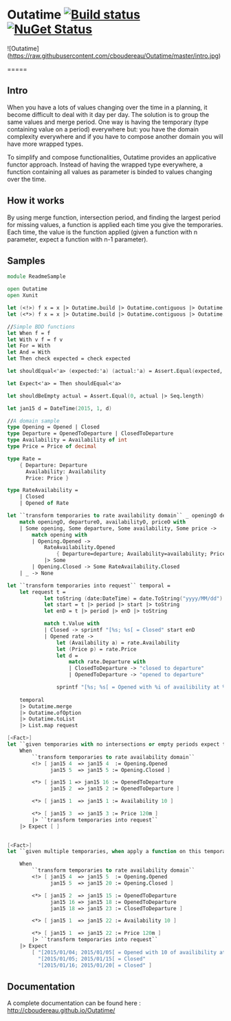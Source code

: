 # Outatime [![Build status](https://ci.appveyor.com/api/projects/status/v3f2gj9602e82ia4?svg=true)](https://ci.appveyor.com/project/cboudereau/outatime) [![NuGet Status](http://img.shields.io/nuget/v/Outatime.svg?style=flat)](https://www.nuget.org/packages/Outatime/)

![Outatime] (https://raw.githubusercontent.com/cboudereau/Outatime/master/intro.jpg)

=====

## Intro
When you have a lots of values changing over the time in a planning, it become difficult to deal with it day per day. The solution is to group the same values and merge period.
One way is having the temporary (type containing value on a period) everywhere but: you have the domain complexity everywhere and if you have to compose another domain you will have more wrapped types.

To simplify and compose functionalities, Outatime provides an applicative functor approach. 
Instead of having the wrapped type everywhere, a function containing all values as parameter is binded to values changing over the time.

## How it works
By using merge function, intersection period, and finding the largest period for missing values, a function is applied each time you give the temporaries. 
Each time, the value is the function applied (given a function with n parameter, expect a function with n-1 parameter).

## Samples
```fsharp
module ReadmeSample

open Outatime
open Xunit

let (<!>) f x = x |> Outatime.build |> Outatime.contiguous |> Outatime.map f
let (<*>) f x = x |> Outatime.build |> Outatime.contiguous |> Outatime.apply f

//Simple BDD functions
let When f = f
let With v f = f v
let For = With
let And = With
let Then check expected = check expected

let shouldEqual<'a> (expected:'a) (actual:'a) = Assert.Equal(expected, actual)

let Expect<'a> = Then shouldEqual<'a>

let shouldBeEmpty actual = Assert.Equal(0, actual |> Seq.length)

let jan15 d = DateTime(2015, 1, d)

//A domain sample
type Opening = Opened | Closed
type Departure = OpenedToDeparture | ClosedToDeparture
type Availability = Availability of int
type Price = Price of decimal

type Rate = 
    { Departure: Departure
      Availability: Availability
      Price: Price }

type RateAvailability = 
    | Closed
    | Opened of Rate

let ``transform temporaries to rate availability domain`` _ openingO departureO availabilityO priceO = 
    match openingO, departureO, availabilityO, priceO with
    | Some opening, Some departure, Some availability, Some price -> 
        match opening with
        | Opening.Opened ->
            RateAvailability.Opened 
                { Departure=departure; Availability=availability; Price=price }
            |> Some
        | Opening.Closed -> Some RateAvailability.Closed
    | _ -> None

let ``transform temporaries into request`` temporal = 
    let request t = 
            let toString (date:DateTime) = date.ToString("yyyy/MM/dd")
            let start = t |> period |> start |> toString
            let enD = t |> period |> enD |> toString

            match t.Value with
            | Closed -> sprintf "[%s; %s[ = Closed" start enD
            | Opened rate -> 
                let (Availability a) = rate.Availability
                let (Price p) = rate.Price
                let d = 
                    match rate.Departure with
                    | ClosedToDeparture -> "closed to departure"
                    | OpenedToDeparture -> "opened to departure"

                sprintf "[%s; %s[ = Opened with %i of availibility at %.2f price and %s" start enD a p d
        
    temporal
    |> Outatime.merge
    |> Outatime.ofOption
    |> Outatime.toList 
    |> List.map request

[<Fact>]
let ``given temporaries with no intersections or empty periods expect the largest period with none value``()=
    When
        ``transform temporaries to rate availability domain``
        <!> [ jan15 4  => jan15 4  := Opening.Opened
              jan15 5  => jan15 5 := Opening.Closed ]

        <*> [ jan15 1 => jan15 16 := OpenedToDeparture
              jan15 2  => jan15 2 := OpenedToDeparture ]

        <*> [ jan15 1  => jan15 1 := Availability 10 ]

        <*> [ jan15 3  => jan15 3 := Price 120m ]
        |> ``transform temporaries into request``
    |> Expect [ ]
    

[<Fact>]
let ``given multiple temporaries, when apply a function on this temporaries then expect applied function on any intersection``()=

    When
        ``transform temporaries to rate availability domain``
        <!> [ jan15 4  => jan15 5  := Opening.Opened
              jan15 5  => jan15 20 := Opening.Closed ]

        <*> [ jan15 2  => jan15 15 := OpenedToDeparture
              jan15 16 => jan15 18 := OpenedToDeparture
              jan15 18 => jan15 23 := ClosedToDeparture ]

        <*> [ jan15 1  => jan15 22 := Availability 10 ]

        <*> [ jan15 1  => jan15 22 := Price 120m ]
        |> ``transform temporaries into request``
    |> Expect 
        [ "[2015/01/04; 2015/01/05[ = Opened with 10 of availibility at 120.00 price and opened to departure"
          "[2015/01/05; 2015/01/15[ = Closed"
          "[2015/01/16; 2015/01/20[ = Closed" ]
```
## Documentation
A complete documentation can be found here : http://cboudereau.github.io/Outatime/
